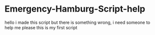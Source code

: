 # Emergency-Hamburg-Script-help
hello i made this script but there is something wrong, i need someone to help me please this is my first script
